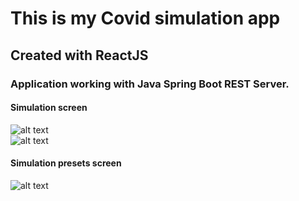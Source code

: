 # This is my Covid simulation app
## Created with ReactJS
### Application working with Java Spring Boot REST Server.

#### Simulation screen
![alt text](https://user-images.githubusercontent.com/49324419/104508924-3af7ee80-55e9-11eb-84a3-c22e6cceedaa.png) <br />
![alt text](https://user-images.githubusercontent.com/49324419/104510340-549a3580-55eb-11eb-9586-56390b8b73f3.png)

#### Simulation presets screen
![alt text](https://user-images.githubusercontent.com/49324419/104510023-da69b100-55ea-11eb-9c38-12fae5d3d96c.png)
